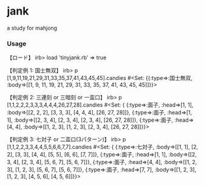 
# jank

a study for mahjong

### Usage

【ロード】
  irb> load 'tinyjank.rb'
  => true

【判定例 1: 国士無双】
  irb> p [1,9,11,19,21,29,31,33,35,37,41,43,45,45].candies
  #<Set: {{:type=>:国士無双,
    :body=>[[1, 9, 11, 19, 21, 29, 31, 33, 35, 37, 41, 43, 45, 45]]}}>

【判定例 2: 三連刻 or 三暗刻 or 一盃口】
  irb> p [1,1,2,2,2,3,3,3,4,4,4,26,27,28].candies
  #<Set: {
   {:type=>:面子,
    :head=>[1, 1],
    :body=>[[2, 2, 2], [3, 3, 3], [4, 4, 4], [26, 27, 28]]},
   {:type=>:面子,
    :head=>[1, 1],
    :body=>[[2, 3, 4], [2, 3, 4], [2, 3, 4], [26, 27, 28]]},
   {:type=>:面子,
    :head=>[4, 4],
    :body=>[[1, 2, 3], [1, 2, 3], [2, 3, 4], [26, 27, 28]]}}>

【判定例 3: 七対子 or 二盃口(3パターン)】
  irb> p [1,1,2,2,3,3,4,4,5,5,6,6,7,7].candies
  #<Set: {
   {:type=>:七対子,
    :body=>[[1, 1], [2, 2], [3, 3], [4, 4], [5, 5], [6, 6], [7, 7]]},
   {:type=>:面子,
    :head=>[1, 1],
    :body=>[[2, 3, 4], [2, 3, 4], [5, 6, 7], [5, 6, 7]]},
   {:type=>:面子,
    :head=>[4, 4],
    :body=>[[1, 2, 3], [1, 2, 3], [5, 6, 7], [5, 6, 7]]},
   {:type=>:面子,
    :head=>[7, 7],
    :body=>[[1, 2, 3], [1, 2, 3], [4, 5, 6], [4, 5, 6]]}}>

